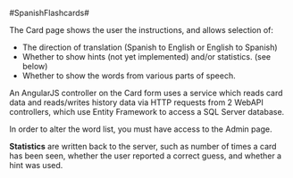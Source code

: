 #SpanishFlashcards#

The Card page shows the user the instructions, and allows selection of:
* The direction of translation (Spanish to English or English to Spanish)
* Whether to show hints (not yet implemented) and/or statistics. (see below)
* Whether to show the words from various parts of speech.

An AngularJS controller on the Card form uses a service which reads card data and reads/writes history data via HTTP requests from 2 WebAPI controllers, which use Entity Framework to access a SQL Server database.

In order to alter the word list, you must have access to the Admin page.

**Statistics** are written back to the server, such as number of times a card has been seen, whether the user reported a correct guess, and whether a hint was used.
